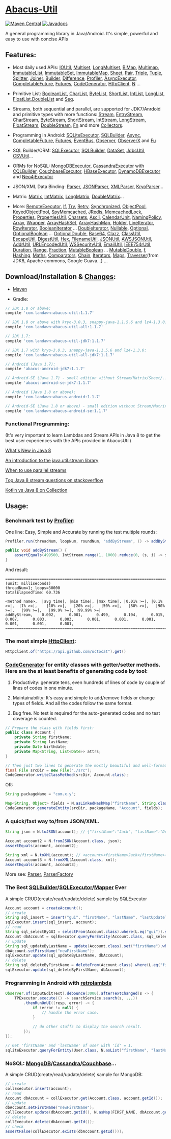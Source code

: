 # [Abacus-Util](http://www.landawn.com)

[![Maven Central](https://img.shields.io/maven-central/v/com.landawn/abacus-util.svg)](https://maven-badges.herokuapp.com/maven-central/com.landawn/abacus-util/)
[![Javadocs](https://www.javadoc.io/badge/com.landawn/abacus-util.svg)](https://www.javadoc.io/doc/com.landawn/abacus-util)

A general programming library in Java/Android. It's simple, powerful and easy to use with concise APIs

## Features:

* Most daily used APIs: [IOUtil][], [Multiset][], [LongMultiset][], [BiMap][], [Multimap][], [ImmutableList][], [ImmutableSet][], [ImmutableMap][], [Sheet][], [Pair][], [Triple][], [Tuple][], [Splitter][], [Joiner][], [Builder][], [Difference][], [Profiler][], [AsyncExecutor][], [CompletableFuture][], [Futures][], [CodeGenerator][], [HttpClient][], [N][] ...

* Primitive List: [BooleanList][], [CharList][], [ByteList][], [ShortList][], [IntList][], [LongList][], [FloatList][],[DoubleList][] and [Seq][].

* Streams, both sequential and parallel, are supported for JDK7/Anrdoid and primitive types with more functions: [Stream][], [EntryStream][], [CharStream][], [ByteStream][], [ShortStream][], [IntStream][], [LongStream][], [FloatStream][], [DoubleStream][], [Fn][] and more [Collectors][].

* Programming in Android: [SQLiteExecutor][], [SQLBuilder][], [Async][], [CompletableFuture][CompletableFuture_Android], [Futures][Futures_Android], [EventBus][], [Observer][], [ObserverX][] and [Fu][]

* SQL Builder/ORM: [SQLExecutor][], [SQLBuilder][], [DataSet][], [JdbcUtil][], [CSVUtil][]...

* ORMs for NoSQL: [MongoDBExecutor][], [CassandraExecutor][] with [CQLBuilder][], [CouchbaseExecutor][], [HBaseExecutor][], [DynamoDBExecutor][] and [Neo4jExecutor][]

* JSON/XML Data Binding: [Parser][], [JSONParser][], [XMLParser][], [KryoParser][]...

* Matrix: [Matrix][], [IntMatrix][], [LongMatrix][], [DoubleMatrix][]...

* More: [RemoteExecutor](https://static.javadoc.io/com.landawn/abacus-util/1.1.7/com/landawn/abacus/util/RemoteExecutor.html),
[If](https://static.javadoc.io/com.landawn/abacus-util/1.1.7/com/landawn/abacus/util/If.html),
[Try](https://static.javadoc.io/com.landawn/abacus-util/1.1.7/com/landawn/abacus/util/Try.html),
[Retry](https://static.javadoc.io/com.landawn/abacus-util/1.1.7/com/landawn/abacus/util/Retry.html),
[Synchronized](https://static.javadoc.io/com.landawn/abacus-util/1.1.7/com/landawn/abacus/util/Synchronized.html),
[ObjectPool](https://static.javadoc.io/com.landawn/abacus-util/1.1.7/com/landawn/abacus/pool/ObjectPool.html),
[KeyedObjectPool](https://static.javadoc.io/com.landawn/abacus-util/1.1.7/com/landawn/abacus/pool/KeyedObjectPool.html),
[SpyMemcached](https://static.javadoc.io/com.landawn/abacus-util/1.1.7/com/landawn/abacus/cache/SpyMemcached.html),
[JRedis](https://static.javadoc.io/com.landawn/abacus-util/1.1.7/com/landawn/abacus/cache/JRedis.html),
[MemcachedLock](https://static.javadoc.io/com.landawn/abacus-util/1.1.7/com/landawn/abacus/util/MemcachedLock.html),
[Properties](https://static.javadoc.io/com.landawn/abacus-util/1.1.7/com/landawn/abacus/util/Properties.html),
[PropertiesUtil](https://static.javadoc.io/com.landawn/abacus-util/1.1.7/com/landawn/abacus/util/PropertiesUtil.html),
[Charsets](https://static.javadoc.io/com.landawn/abacus-util/1.1.7/com/landawn/abacus/util/Charsets.html),
[Ascii](https://static.javadoc.io/com.landawn/abacus-util/1.1.7/com/landawn/abacus/util/Ascii.html),
[CalendarUnit](https://static.javadoc.io/com.landawn/abacus-util/1.1.7/com/landawn/abacus/util/CalendarUnit.html),
[NamingPolicy](https://static.javadoc.io/com.landawn/abacus-util/1.1.7/com/landawn/abacus/util/NamingPolicy.html),
[Array](https://static.javadoc.io/com.landawn/abacus-util/1.1.7/com/landawn/abacus/util/Array.html),
[Wrapper](https://static.javadoc.io/com.landawn/abacus-util/1.1.7/com/landawn/abacus/util/Wrapper.html),
[ArrayHashSet](https://static.javadoc.io/com.landawn/abacus-util/1.1.7/com/landawn/abacus/util/ArrayHashSet.html),
[ArrayHashMap](https://static.javadoc.io/com.landawn/abacus-util/1.1.7/com/landawn/abacus/util/ArrayHashMap.html),
[Holder](https://static.javadoc.io/com.landawn/abacus-util/1.1.7/com/landawn/abacus/util/Holder.html),
[LineIterator](https://static.javadoc.io/com.landawn/abacus-util/1.1.7/com/landawn/abacus/util/LineIterator.html),
[RowIterator](https://static.javadoc.io/com.landawn/abacus-util/1.1.7/com/landawn/abacus/util/RowIterator.html),
[BooleanIterator](https://static.javadoc.io/com.landawn/abacus-util/1.1.7/com/landawn/abacus/util/BooleanIterator.html)
...
[DoubleIterator](https://static.javadoc.io/com.landawn/abacus-util/1.1.7/com/landawn/abacus/util/DoubleIterator.html),
[Nullable](https://static.javadoc.io/com.landawn/abacus-util/1.1.7/com/landawn/abacus/util/Nullable.html),
[Optional](https://static.javadoc.io/com.landawn/abacus-util/1.1.7/com/landawn/abacus/util/Optional.html),
[OptionalBoolean](https://static.javadoc.io/com.landawn/abacus-util/1.1.7/com/landawn/abacus/util/OptionalBoolean.html)
...
[OptionalDouble](https://static.javadoc.io/com.landawn/abacus-util/1.1.7/com/landawn/abacus/util/OptionalDouble.html),
[Base64](https://static.javadoc.io/com.landawn/abacus-util/1.1.7/com/landawn/abacus/util/Base64.html),
[Clazz](https://static.javadoc.io/com.landawn/abacus-util/1.1.7/com/landawn/abacus/util/Clazz.html),
[ClassUtil](https://static.javadoc.io/com.landawn/abacus-util/1.1.7/com/landawn/abacus/util/ClassUtil.html),
[EscapeUtil](https://static.javadoc.io/com.landawn/abacus-util/1.1.7/com/landawn/abacus/util/EscapeUtil.html),
[DigestUtil](https://static.javadoc.io/com.landawn/abacus-util/1.1.7/com/landawn/abacus/util/DigestUtil.html),
[Hex](https://static.javadoc.io/com.landawn/abacus-util/1.1.7/com/landawn/abacus/util/Hex.html),
[FilenameUtil](https://static.javadoc.io/com.landawn/abacus-util/1.1.7/com/landawn/abacus/util/FilenameUtil.html),
[JSONUtil](https://static.javadoc.io/com.landawn/abacus-util/1.1.7/com/landawn/abacus/util/JSONUtil.html),
[AWSJSONUtil](https://static.javadoc.io/com.landawn/abacus-util/1.1.7/com/landawn/abacus/util/AWSJSONUtil.html),
[AddrUtil](https://static.javadoc.io/com.landawn/abacus-util/1.1.7/com/landawn/abacus/util/AddrUtil.html),
[URLEncodedUtil](https://static.javadoc.io/com.landawn/abacus-util/1.1.7/com/landawn/abacus/util/URLEncodedUtil.html),
[WSSecurityUtil](https://static.javadoc.io/com.landawn/abacus-util/1.1.7/com/landawn/abacus/util/WSSecurityUtil.html),
[EmailUtil](https://static.javadoc.io/com.landawn/abacus-util/1.1.7/com/landawn/abacus/util/EmailUtil.html),
[IEEE754rUtil](https://static.javadoc.io/com.landawn/abacus-util/1.1.7/com/landawn/abacus/util/IEEE754rUtil.html),
[Duration](https://static.javadoc.io/com.landawn/abacus-util/1.1.7/com/landawn/abacus/util/Duration.html),
[Range](https://static.javadoc.io/com.landawn/abacus-util/1.1.7/com/landawn/abacus/util/Range.html),
[Fraction](https://static.javadoc.io/com.landawn/abacus-util/1.1.7/com/landawn/abacus/util/Fraction.html),
[MutableBoolean](https://static.javadoc.io/com.landawn/abacus-util/1.1.7/com/landawn/abacus/util/MutableBoolean.html)
...
[MutableDouble](https://static.javadoc.io/com.landawn/abacus-util/1.1.7/com/landawn/abacus/util/MutableDouble.html),
[f](https://static.javadoc.io/com.landawn/abacus-util/1.1.7/com/landawn/abacus/util/f.html),
[Hashing](https://static.javadoc.io/com.landawn/abacus-util/1.1.7/com/landawn/abacus/hash/Hashing.html),
[Maths](https://static.javadoc.io/com.landawn/abacus-util/1.1.7/com/landawn/abacus/util/Maths.html),
[Comparators](https://static.javadoc.io/com.landawn/abacus-util/1.1.7/com/landawn/abacus/util/Comparators.html),
[Chain](https://static.javadoc.io/com.landawn/abacus-util/1.1.7/com/landawn/abacus/util/Chain.html),
[Iterators](https://static.javadoc.io/com.landawn/abacus-util/1.1.7/com/landawn/abacus/util/Iterators.html),
[Maps](https://static.javadoc.io/com.landawn/abacus-util/1.1.7/com/landawn/abacus/util/Maps.html),
[Traverser](https://static.javadoc.io/com.landawn/abacus-util/1.1.7/com/landawn/abacus/util/Traverser.html)(from JDK8, Apache commons, Google Guava...) ...


## Download/Installation & [Changes](https://github.com/landawn/AbacusUtil/blob/master/CHANGES.md):

* [Maven](http://search.maven.org/#search%7Cga%7C1%7Cg%3A%22com.landawn%22)

* Gradle:
```gradle
// JDK 1.8 or above:
compile 'com.landawn:abacus-util:1.1.7'

// JDK 1.8 or above with kryo-3.0.3, snappy-java-1.1.5.6 and lz4-1.3.0:
compile 'com.landawn:abacus-util-all:1.1.7'

// JDK 1.7:
compile 'com.landawn:abacus-util-jdk7:1.1.7'

// JDK 1.7 with kryo-3.0.3, snappy-java-1.1.5.6 and lz4-1.3.0:
compile 'com.landawn:abacus-util-all-jdk7:1.1.7'

// Android (Java 1.7):
compile 'abacus-android-jdk7:1.1.7'

// Android-SE (Java 1.7) - small edition without Stream/Matrix/Sheet/...:
compile 'abacus-android-se-jdk7:1.1.7'

// Android (Java 1.8 or above):
compile 'com.landawn:abacus-android:1.1.7'

// Android-SE (Java 1.8 or above) - small edition without Stream/Matrix/Sheet/...:
compile 'com.landawn:abacus-android-se:1.1.7'
```
### Functional Programming:
(It's very important to learn Lambdas and Stream APIs in Java 8 to get the best user experiences with the APIs provided in AbacusUtil)

[What's New in Java 8](https://leanpub.com/whatsnewinjava8/read)

[An introduction to the java.util.stream library](https://www.ibm.com/developerworks/library/j-java-streams-1-brian-goetz/index.html)

[When to use parallel streams](http://gee.cs.oswego.edu/dl/html/StreamParallelGuidance.html)

[Top Java 8 stream questions on stackoverflow](./Top_java_8_stream_questions_so.md)

[Kotlin vs Java 8 on Collection](./Java_Kotlin.md)


## Usage:

### Benchmark test by [Profiler][]:

One line: Easy, Simple and Accurate by running the test multiple rounds:
```java
Profiler.run(threadNum, loopNum, roundNum, "addByStream", () -> addByStream()).printResult();

public void addByStream() {
    assertEquals(499500, IntStream.range(1, 1000).reduce(0, (s, i) -> s += i));
}

```
And result:
```
========================================================================================================================
(unit: milliseconds)
threadNum=1; loops=30000
totalElapsedTime: 60.736

<method name>,  |avg time|, |min time|, |max time|, |0.01% >=|, |0.1% >=|,  |1% >=|,    |10% >=|,   |20% >=|,   |50% >=|,   |80% >=|,   |90% >=|,   |99% >=|,   |99.9% >=|, |99.99% >=|
addByStream,    0.002,      0.001,      0.499,      0.104,      0.015,      0.007,      0.003,      0.003,      0.001,      0.001,      0.001,      0.001,      0.001,      0.001,      
========================================================================================================================
```
### The most simple [HttpClient][]:

```java
HttpClient.of("https://api.github.com/octocat").get()
```

### [CodeGenerator](https://static.javadoc.io/com.landawn/abacus-util/1.1.7/com/landawn/abacus/util/CodeGenerator.html) for entity classes with getter/setter methods. Here are the at least benefits of generating code by tool:

1. Productivity: generate tens, even hundreds of lines of code by couple of lines of codes in one minute.

2. Maintainability: It's easy and simple to add/remove fields or change types of fields. And all the codes follow the same format.

3. Bug free. No test is required for the auto-generated codes and no test coverage is counted. 

```java
// Prepare the class with fields first:
public class Account {
    private String firstName;
    private String lastName;
    private Date birthdate;
    private Map<String, List<Date>> attrs;
}

// Then just two lines to generate the mostly beautiful and well-formatted entity class:
final File srcDir = new File("./src");
CodeGenerator.writeClassMethod(srcDir, Account.class);
```
OR:

```java
String packageName = "com.x.y";

Map<String, Object> fields = N.asLinkedHashMap("firstName", String.class, "lastName", String.class, "birthdate", Date.class, "attrs", "Map<String, List<java.sql.Date>>");
CodeGenerator.generateEntity(srcDir, packageName, "Account", fields);
```

### A quick/fast way to/from JSON/XML.
```java
String json = N.toJSON(account); // {"firstName":"Jack", "lastName":"Do", "birthDate":1495815803177}

Account account2 = N.fromJSON(Account.class, json);
assertEquals(account, account2);

String xml = N.toXML(account); // <account><firstName>Jack</firstName><lastName>Do</lastName><birthDate>1495815803177</birthDate></account>
Account account3 = N.fromXML(Account.class, xml);
assertEquals(account, account3);
```

More see: [Parser](https://static.javadoc.io/com.landawn/abacus-util/1.1.7/com/landawn/abacus/parser/Parser.html), [ParserFactory](https://static.javadoc.io/com.landawn/abacus-util/1.1.7/com/landawn/abacus/parser/ParserFactory.html)

### The Best [SQLBuilder][]/[SQLExecutor][]/[Mapper] Ever
A simple CRUD(create/read/update/delete) sample by SQLExecutor

```java
Account account = createAccount();
// create
String sql_insert = insert("gui", "firstName", "lastName", "lastUpdateTime").into(Account.class).sql();
sqlExecutor.insert(sql_insert, account);
// read
String sql_selectByGUI = selectFrom(Account.class).where(L.eq("gui")).sql();
Account dbAccount = sqlExecutor.queryForEntity(Account.class, sql_selectByGUI, account);
// update
String sql_updateByLastName = update(Account.class).set("firstName").where(L.eq("lastName")).sql();
dbAccount.setFirstName("newFirstName");
sqlExecutor.update(sql_updateByLastName, dbAccount);
// delete
String sql_deleteByFirstName = deleteFrom(Account.class).where(L.eq("firstName)).sql();
sqlExecutor.update(sql_deleteByFirstName, dbAccount);
```

### Programming in Android with [retrolambda](https://github.com/orfjackal/retrolambda)

```java
Observer.of(inputEditText).debounce(3000).afterTextChanged(s -> {
    TPExecutor.execute(() -> searchService.search(s, ...))
        .thenRunOnUI((resp, error) -> {
            if (error != null) {
                // handle the error case.
            }
            
            // do other stuffs to display the search result.            
        });
});

// Get 'firstName' and 'lastName' of user with 'id' = 1.             
sqliteExecutor.queryForEntity(User.class, N.asList("firstName", "lastName"), eq("id", 1));
```

### NoSQL: [MongoDB][MongoDBExecutor]/[Cassandra][CassandraExecutor]/[Couchbase][CouchbaseExecutor]...
A simple CRUD(create/read/update/delete) sample for MongoDB:
```java
// create
collExecutor.insert(account);
// read
Account dbAccount = collExecutor.get(Account.class, account.getId());
// update
dbAccount.setFirstName("newFirstName");
collExecutor.update(dbAccount.getId(), N.asMap(FIRST_NAME, dbAccount.getFirstName()));
// delete
collExecutor.delete(dbAccount.getId());
// check
assertFalse(collExecutor.exists(dbAccount.getId()));
```


[IOUtil]: https://static.javadoc.io/com.landawn/abacus-util/1.1.7/com/landawn/abacus/util/IOUtil.html
[Multiset]: https://static.javadoc.io/com.landawn/abacus-util/1.1.7/com/landawn/abacus/util/Multiset.html
[LongMultiset]: https://static.javadoc.io/com.landawn/abacus-util/1.1.7/com/landawn/abacus/util/LongMultiset.html
[BiMap]: https://static.javadoc.io/com.landawn/abacus-util/1.1.7/com/landawn/abacus/util/BiMap.html
[Multimap]: https://static.javadoc.io/com.landawn/abacus-util/1.1.7/com/landawn/abacus/util/Multimap.html
[ImmutableList]: https://static.javadoc.io/com.landawn/abacus-util/1.1.7/com/landawn/abacus/util/ImmutableList.html
[ImmutableSet]: https://static.javadoc.io/com.landawn/abacus-util/1.1.7/com/landawn/abacus/util/ImmutableSet.html
[ImmutableMap]: https://static.javadoc.io/com.landawn/abacus-util/1.1.7/com/landawn/abacus/util/ImmutableMap.html
[Sheet]: https://static.javadoc.io/com.landawn/abacus-util/1.1.7/com/landawn/abacus/util/Sheet.html
[Pair]: https://static.javadoc.io/com.landawn/abacus-util/1.1.7/com/landawn/abacus/util/Pair.html
[Triple]: https://static.javadoc.io/com.landawn/abacus-util/1.1.7/com/landawn/abacus/util/Triple.html
[Tuple]: https://static.javadoc.io/com.landawn/abacus-util/1.1.7/com/landawn/abacus/util/Tuple.html
[Splitter]: https://static.javadoc.io/com.landawn/abacus-util/1.1.7/com/landawn/abacus/util/Splitter.html
[Joiner]: https://static.javadoc.io/com.landawn/abacus-util/1.1.7/com/landawn/abacus/util/Joiner.html
[Builder]: https://static.javadoc.io/com.landawn/abacus-util/1.1.7/com/landawn/abacus/util/Builder.html
[Difference]: https://static.javadoc.io/com.landawn/abacus-util/1.1.7/com/landawn/abacus/util/Difference.html
[Profiler]: https://static.javadoc.io/com.landawn/abacus-util/1.1.7/com/landawn/abacus/util/Profiler.html
[AsyncExecutor]: https://static.javadoc.io/com.landawn/abacus-util/1.1.7/com/landawn/abacus/util/AsyncExecutor.html
[CompletableFuture]: https://static.javadoc.io/com.landawn/abacus-util/1.1.7/com/landawn/abacus/util/CompletableFuture.html
[Futures]: https://static.javadoc.io/com.landawn/abacus-util/1.1.7/com/landawn/abacus/util/Futures.html
[CodeGenerator]: https://static.javadoc.io/com.landawn/abacus-util/1.1.7/com/landawn/abacus/util/CodeGenerator.html
[HttpClient]: https://static.javadoc.io/com.landawn/abacus-util/1.1.7/com/landawn/abacus/http/HttpClient.html
[N]:https://static.javadoc.io/com.landawn/abacus-util/1.1.7/com/landawn/abacus/util/N.html

[BooleanList]: https://static.javadoc.io/com.landawn/abacus-util/1.1.7/com/landawn/abacus/util/BooleanList.html
[CharList]: https://static.javadoc.io/com.landawn/abacus-util/1.1.7/com/landawn/abacus/util/CharList.html
[ByteList]: https://static.javadoc.io/com.landawn/abacus-util/1.1.7/com/landawn/abacus/util/ByteList.html
[ShortList]: https://static.javadoc.io/com.landawn/abacus-util/1.1.7/com/landawn/abacus/util/ShortList.html
[IntList]: https://static.javadoc.io/com.landawn/abacus-util/1.1.7/com/landawn/abacus/util/IntList.html
[LongList]: https://static.javadoc.io/com.landawn/abacus-util/1.1.7/com/landawn/abacus/util/LongList.html
[FloatList]: https://static.javadoc.io/com.landawn/abacus-util/1.1.7/com/landawn/abacus/util/FloatList.html
[DoubleList]: https://static.javadoc.io/com.landawn/abacus-util/1.1.7/com/landawn/abacus/util/DoubleList.html
[Seq]: https://static.javadoc.io/com.landawn/abacus-util/1.1.7/com/landawn/abacus/util/Seq.html

[Stream]: https://static.javadoc.io/com.landawn/abacus-util/1.1.7/com/landawn/abacus/util/stream/Stream.html
[EntryStream]: https://static.javadoc.io/com.landawn/abacus-util/1.1.7/com/landawn/abacus/util/stream/EntryStream.html
[CharStream]: https://static.javadoc.io/com.landawn/abacus-util/1.1.7/com/landawn/abacus/util/stream/CharStream.html
[ByteStream]: https://static.javadoc.io/com.landawn/abacus-util/1.1.7/com/landawn/abacus/util/stream/ByteStream.html
[ShortStream]: https://static.javadoc.io/com.landawn/abacus-util/1.1.7/com/landawn/abacus/util/stream/ShortStream.html
[IntStream]: https://static.javadoc.io/com.landawn/abacus-util/1.1.7/com/landawn/abacus/util/stream/IntStream.html
[LongStream]: https://static.javadoc.io/com.landawn/abacus-util/1.1.7/com/landawn/abacus/util/stream/LongStream.html
[FloatStream]: https://static.javadoc.io/com.landawn/abacus-util/1.1.7/com/landawn/abacus/util/stream/FloatStream.html
[DoubleStream]: https://static.javadoc.io/com.landawn/abacus-util/1.1.7/com/landawn/abacus/util/stream/DoubleStream.html
[Fn]: https://static.javadoc.io/com.landawn/abacus-util/1.1.7/com/landawn/abacus/util/Fn.html
[Collectors]: https://static.javadoc.io/com.landawn/abacus-util/1.1.7/com/landawn/abacus/util/stream/Collectors.html

[SQLiteExecutor]: https://static.javadoc.io/com.landawn/abacus-util/1.1.7/com/landawn/abacus/android/util/SQLiteExecutor.html
[SQLBuilder]: https://static.javadoc.io/com.landawn/abacus-util/1.1.7/com/landawn/abacus/util/SQLBuilder.html
[Async]: https://static.javadoc.io/com.landawn/abacus-util/1.1.7/com/landawn/abacus/android/util/Async.html
[CompletableFuture_Android]: https://static.javadoc.io/com.landawn/abacus-util/1.1.7/com/landawn/abacus/android/util/CompletableFuture.html
[Futures_Android]: https://static.javadoc.io/com.landawn/abacus-util/1.1.7/com/landawn/abacus/android/util/Futures.html
[EventBus]: https://static.javadoc.io/com.landawn/abacus-util/1.1.7/com/landawn/abacus/eventBus/EventBus.html
[Observer]: https://static.javadoc.io/com.landawn/abacus-util/1.1.7/com/landawn/abacus/android/util/Observer.html
[ObserverX]: https://static.javadoc.io/com.landawn/abacus-util/1.1.7/com/landawn/abacus/android/util/ObserverX.html
[Fu]: https://static.javadoc.io/com.landawn/abacus-util/1.1.7/com/landawn/abacus/android/util/Fu.html

[SQLExecutor]: https://static.javadoc.io/com.landawn/abacus-util/1.1.7/com/landawn/abacus/util/SQLExecutor.html
[Mapper]: https://static.javadoc.io/com.landawn/abacus-util/1.1.7/com/landawn/abacus/util/SQLExecutor.Mapper.html
[SQLBuilder]: https://static.javadoc.io/com.landawn/abacus-util/1.1.7/com/landawn/abacus/util/SQLBuilder.html
[DataSet]: https://static.javadoc.io/com.landawn/abacus-util/1.1.7/com/landawn/abacus/DataSet.html
[JdbcUtil]: https://static.javadoc.io/com.landawn/abacus-util/1.1.7/com/landawn/abacus/util/JdbcUtil.html
[CSVUtil]: https://static.javadoc.io/com.landawn/abacus-util/1.1.7/com/landawn/abacus/util/CSVUtil.html

[MongoDBExecutor]: https://static.javadoc.io/com.landawn/abacus-util/1.1.7/com/landawn/abacus/util/MongoDBExecutor.html
[CassandraExecutor]: https://static.javadoc.io/com.landawn/abacus-util/1.1.7/com/landawn/abacus/util/CassandraExecutor.html
[CQLBuilder]: https://static.javadoc.io/com.landawn/abacus-util/1.1.7/com/landawn/abacus/util/CQLBuilder.html
[CouchbaseExecutor]: https://static.javadoc.io/com.landawn/abacus-util/1.1.7/com/landawn/abacus/util/CouchbaseExecutor.html
[HBaseExecutor]: https://static.javadoc.io/com.landawn/abacus-util/1.1.7/com/landawn/abacus/util/HBaseExecutor.html
[DynamoDBExecutor]: https://static.javadoc.io/com.landawn/abacus-util/1.1.7/com/landawn/abacus/util/DynamoDBExecutor.html
[Neo4jExecutor]: https://static.javadoc.io/com.landawn/abacus-util/1.1.7/com/landawn/abacus/util/Neo4jExecutor.html

[Parser]: https://static.javadoc.io/com.landawn/abacus-util/1.1.7/com/landawn/abacus/parser/Parser.html
[JSONParser]: https://static.javadoc.io/com.landawn/abacus-util/1.1.7/com/landawn/abacus/parser/JSONParser.html
[XMLParser]: https://static.javadoc.io/com.landawn/abacus-util/1.1.7/com/landawn/abacus/parser/XMLParser.html
[KryoParser]: https://static.javadoc.io/com.landawn/abacus-util/1.1.7/com/landawn/abacus/parser/KryoParser.html

[Matrix]: https://static.javadoc.io/com.landawn/abacus-util/1.1.7/com/landawn/abacus/util/Matrix.html
[IntMatrix]: https://static.javadoc.io/com.landawn/abacus-util/1.1.7/com/landawn/abacus/util/IntMatrix.html
[LongMatrix]: https://static.javadoc.io/com.landawn/abacus-util/1.1.7/com/landawn/abacus/util/LongMatrix.html
[DoubleMatrix]: https://static.javadoc.io/com.landawn/abacus-util/1.1.7/com/landawn/abacus/util/DoubleMatrix.html
